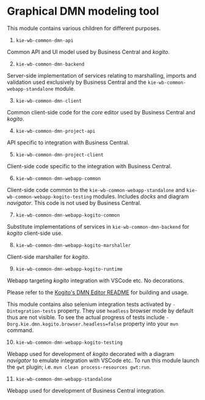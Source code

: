 Graphical DMN modeling tool
===========================

This module contains various children for different purposes.

1) `kie-wb-common-dmn-api`

Common API and UI model used by Business Central and _kogito_.

2) `kie-wb-common-dmn-backend`

Server-side implementation of services relating to marshalling, imports and validation 
used exclusively by Business Central and the `kie-wb-common-webapp-standalone` module.

3) `kie-wb-common-dmn-client`

Common client-side code for the _core_ editor used by Business Central and _kogito_.

4) `kie-wb-common-dmn-project-api`

API specific to integration with Business Central.

5) `kie-wb-common-dmn-project-client`

Client-side code specific to the integration with Business Central.

6) `kie-wb-common-dmn-webapp-common`

Client-side code common to the `kie-wb-common-webapp-standalone` and `kie-wb-common-webapp-kogito-testing` 
modules. Includes _docks_ and diagram _navigator_. This code is not used by Business Central.

7) `kie-wb-common-dmn-webapp-kogito-common`

Substitute implementations of services in `kie-wb-common-dmn-backend` for _kogito_ client-side use.

8) `kie-wb-common-dmn-webapp-kogito-marshaller`

Client-side marshaller for _kogito_.

9) `kie-wb-common-dmn-webapp-kogito-runtime`

Webapp targeting _kogito_ integration with VSCode etc. No decorations.

Please refer to the [Kogito's DMN Editor README](./kie-wb-common-dmn-webapp-kogito-runtime/README.md) for building and usage.

This module contains also selenium integration tests activated by `-Dintegration-tests` property. They use `headless` 
browser mode by default thus are not visible. To see the actual progress of tests include `-Dorg.kie.dmn.kogito.browser.headless=false` property into your
 `mvn` command.

10) `kie-wb-common-dmn-webapp-kogito-testing`

Webapp used for development of _kogito_ decorated with a diagram _navigator_ to emulate integration with VSCode etc. 
To run this module launch the `gwt` plugin; i.e. `mvn clean process-resources gwt:run`.

11) `kie-wb-common-dmn-webapp-standalone`

Webapp used for development of Business Central integration.
